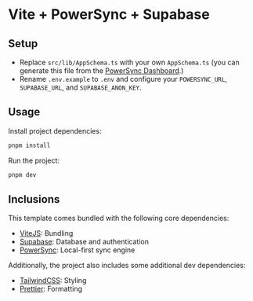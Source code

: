 # Vite + PowerSync + Supabase

## Setup

- Replace `src/lib/AppSchema.ts` with your own `AppSchema.ts` (you can generate this file from the [PowerSync Dashboard](https://powersync.journeyapps.com).)
- Rename `.env.example` to `.env` and configure your `POWERSYNC_URL`, `SUPABASE_URL`, and `SUPABASE_ANON_KEY`.

## Usage

Install project dependencies:
```sh
pnpm install
```

Run the project:
```sh
pnpm dev
```

## Inclusions

This template comes bundled with the following core dependencies:

- [ViteJS](https://vite.dev/): Bundling
- [Supabase](https://supabase.com/): Database and authentication
- [PowerSync](https://www.powersync.com/): Local-first sync engine

Additionally, the project also includes some additional dev dependencies:

- [TailwindCSS](https://tailwindcss.com/): Styling
- [Prettier](https://prettier.io/): Formatting
